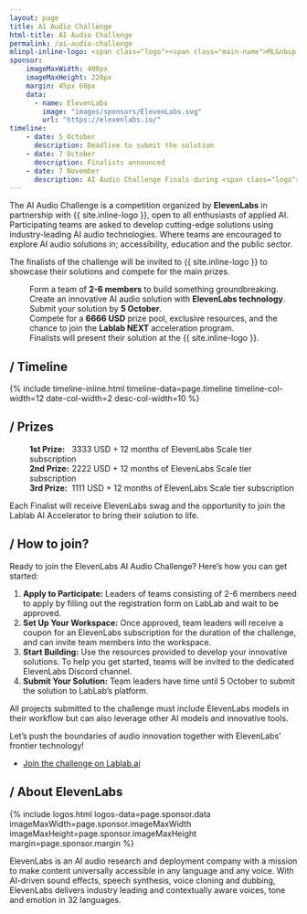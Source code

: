 ```yaml
---
layout: page
title: AI Audio Challenge
html-title: AI Audio Challenge
permalink: /ai-audio-challenge
mlinpl-inline-logo: <span class="logo"><span class="main-name">ML&nbsp;<span class="emph">i</span>n&nbsp;PL</span></span>
sponsor:
    imageMaxWidth: 400px
    imageMaxHeight: 220px
    margin: 45px 60px
    data:
      - name: ElevenLabs
        image: "images/sponsors/ElevenLabs.svg"
        url: "https://elevenlabs.io/"
timeline: 
    - date: 5 October
      description: Deadline to submit the solution
    - date: 7 October
      description: Finalists announced
    - date: 7 November
      description: AI Audio Challenge Finals during <span class="logo"><span class="main-name">ML <span class="emph">i</span>n PL</span> <span class="sub-name">Conference 2024</span></span> in Warsaw
---
```


The AI Audio Challenge is a competition organized by <strong>ElevenLabs</strong> in partnership with {{ site.inline-logo }}, open to all enthusiasts of applied AI. Participating teams are asked to develop cutting-edge solutions using industry-leading AI audio technologies. Where teams are encouraged to explore AI audio solutions in; accessibility, education and the public sector.

The finalists of the challenge will be invited to {{ site.inline-logo }} to showcase their solutions and compete for the main prizes.

<ul style="list-style-type: none; padding-left: 2.5em;">
    <li><i class="list-item-icon fa-solid fa-handshake"></i>Form a team of <strong>2-6 members</strong> to build something groundbreaking.</li>
    <li><i class="list-item-icon fa-solid fa-rocket"></i>Create an innovative AI audio solution with <strong>ElevenLabs technology</strong>.</li>
    <li><i class="list-item-icon fa-solid fa-stopwatch"></i>Submit your solution by <strong>5 October</strong>.</li>
    <li><i class="list-item-icon fa-solid fa-trophy"></i>Compete for a <strong>6666 USD</strong> prize pool, exclusive resources, and the chance to join the <strong>Lablab NEXT</strong> acceleration program.</li>
    <li><i class="list-item-icon fa-regular fa-calendar-days"></i>Finalists will present their solution at the {{ site.inline-logo }}.</li>
</ul>


## / Timeline

{% include timeline-inline.html 
    timeline-data=page.timeline
    timeline-col-width=12
    date-col-width=2
    desc-col-width=10
%}

## / Prizes
<ul style="list-style-type: none; padding-left: 2.5em;">
    <li><i class="list-item-icon fa-solid fa-trophy"></i><span style="width: 5em; display: inline-block; font-weight: 700;">1st Prize:</span> 3333 USD + 12 months of ElevenLabs Scale tier subscription</li>
    <li><i class="list-item-icon fa-solid fa-award"></i><span style="width: 5em; display: inline-block; font-weight: 700;">2nd Prize:</span> 2222 USD + 12 months of ElevenLabs Scale tier subscription</li>
    <li><i class="list-item-icon fa-solid fa-award"></i><span style="width: 5em; display: inline-block; font-weight: 700;">3rd Prize:</span> 1111 USD + 12 months of ElevenLabs Scale tier subscription</li>
</ul>

Each Finalist will receive ElevenLabs swag and the opportunity to join the Lablab AI Accelerator to bring their solution to life.

## / How to join?

Ready to join the ElevenLabs AI Audio Challenge? Here’s how you can get started:

<ol>
    <li><strong>Apply to Participate:</strong> Leaders of teams consisting of 2-6 members need to apply by filling out the registration form on LabLab and wait to be approved.</li>
    <li><strong>Set Up Your Workspace:</strong> Once approved, team leaders will receive a coupon for an ElevenLabs subscription for the duration of the challenge, and can invite team members into the workspace.</li>
    <li><strong>Start Building:</strong> Use the resources provided to develop your innovative solutions. To help you get started, teams will be invited to the dedicated ElevenLabs Discord channel. </li>
    <li><strong>Submit Your Solution:</strong> Team leaders have time until 5 October to submit the solution to LabLab’s platform.</li>
</ol>

All projects submitted to the challenge must include ElevenLabs models in their workflow but can also leverage other AI models and innovative tools.

Let’s push the boundaries of audio innovation together with ElevenLabs’ frontier technology!

<ul class="list-inline banner-social-buttons text-center">
    <li>
        <a href="https://lablab.ai/event/elevenlabs-ai-audio-challenge" class="btn btn-default btn-lg" target="_blank">Join the challenge on Lablab.ai</a>
    </li>
</ul>

## / About ElevenLabs

{% include logos.html logos-data=page.sponsor.data imageMaxWidth=page.sponsor.imageMaxWidth imageMaxHeight=page.sponsor.imageMaxHeight margin=page.sponsor.margin %}

ElevenLabs is an AI audio research and deployment company with a mission to make content universally accessible in any language and any voice. With AI-driven sound effects, speech synthesis, voice cloning and dubbing, ElevenLabs delivers industry leading and contextually aware voices, tone and emotion in 32 languages. 